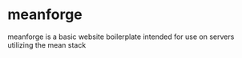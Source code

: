 # meanforge
meanforge is a basic website boilerplate intended for use on servers utilizing the mean stack

